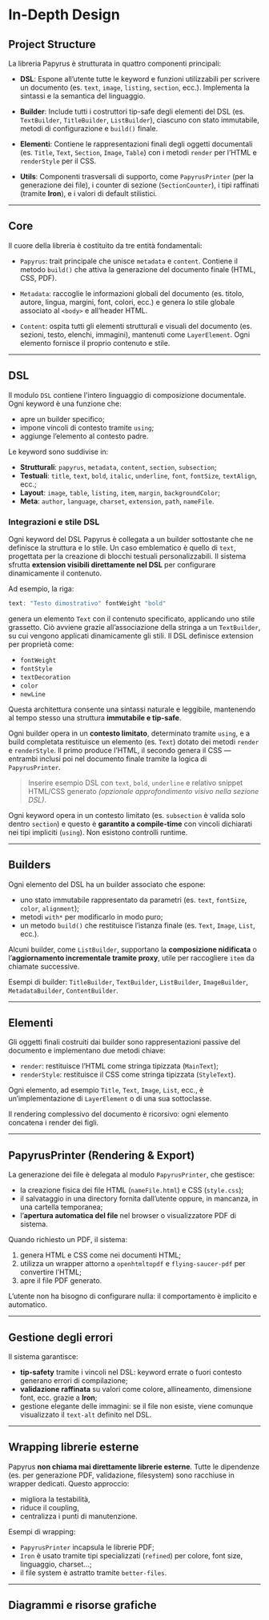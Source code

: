 # In-Depth Design

## Project Structure

La libreria Papyrus è strutturata in quattro componenti principali:

- **DSL**: Espone all’utente tutte le keyword e funzioni utilizzabili per scrivere un documento (es. `text`, `image`, `listing`, `section`, ecc.). Implementa la sintassi e la semantica del linguaggio.

- **Builder**: Include tutti i costruttori tip-safe degli elementi del DSL (es. `TextBuilder`, `TitleBuilder`, `ListBuilder`), ciascuno con stato immutabile, metodi di configurazione e `build()` finale.

- **Elementi**: Contiene le rappresentazioni finali degli oggetti documentali (es. `Title`, `Text`, `Section`, `Image`, `Table`) con i metodi `render` per l’HTML e `renderStyle` per il CSS.

- **Utils**: Componenti trasversali di supporto, come `PapyrusPrinter` (per la generazione dei file), i counter di sezione (`SectionCounter`), i tipi raffinati (tramite **Iron**), e i valori di default stilistici.

> <!-- Inserire UML generale della struttura dei package -->

---

## Core

Il cuore della libreria è costituito da tre entità fondamentali:

- `Papyrus`: trait principale che unisce `metadata` e `content`. Contiene il metodo `build()` che attiva la generazione del documento finale (HTML, CSS, PDF).

- `Metadata`: raccoglie le informazioni globali del documento (es. titolo, autore, lingua, margini, font, colori, ecc.) e genera lo stile globale associato al `<body>` e all’header HTML.

- `Content`: ospita tutti gli elementi strutturali e visuali del documento (es. sezioni, testo, elenchi, immagini), mantenuti come `LayerElement`. Ogni elemento fornisce il proprio contenuto e stile.

> <!-- Inserire UML delle entità core: Papyrus, Metadata, Content -->

---

## DSL

Il modulo `DSL` contiene l'intero linguaggio di composizione documentale. Ogni keyword è una funzione che:

- apre un builder specifico;
- impone vincoli di contesto tramite `using`;
- aggiunge l’elemento al contesto padre.

Le keyword sono suddivise in:

- **Strutturali**: `papyrus`, `metadata`, `content`, `section`, `subsection`;
- **Testuali**: `title`, `text`, `bold`, `italic`, `underline`, `font`, `fontSize`, `textAlign`, ecc.;
- **Layout**: `image`, `table`, `listing`, `item`, `margin`, `backgroundColor`;
- **Meta**: `author`, `language`, `charset`, `extension`, `path`, `nameFile`.

### Integrazioni e stile DSL

Ogni keyword del DSL Papyrus è collegata a un builder sottostante che ne definisce la struttura e lo stile. Un caso emblematico è quello di `text`, progettata per la creazione di blocchi testuali personalizzabili. Il sistema sfrutta **extension visibili direttamente nel DSL** per configurare dinamicamente il contenuto.

Ad esempio, la riga:
```scala
text: "Testo dimostrativo" fontWeight "bold"
```

genera un elemento `Text` con il contenuto specificato, applicando uno stile grassetto. Ciò avviene grazie all’associazione della stringa a un `TextBuilder`, su cui vengono applicati dinamicamente gli stili. Il DSL definisce extension per proprietà come:
- `fontWeight`
- `fontStyle`
- `textDecoration`
- `color`
- `newLine`

Questa architettura consente una sintassi naturale e leggibile, mantenendo al tempo stesso una struttura **immutabile e tip-safe**.

Ogni builder opera in un **contesto limitato**, determinato tramite `using`, e a build completata restituisce un elemento (es. `Text`) dotato dei metodi `render` e `renderStyle`. Il primo produce l’HTML, il secondo genera il CSS — entrambi inclusi poi nel documento finale tramite la logica di `PapyrusPrinter`.

> Inserire esempio DSL con `text`, `bold`, `underline` e relativo snippet HTML/CSS generato *(opzionale approfondimento visivo nella sezione DSL)*.

Ogni keyword opera in un contesto limitato (es. `subsection` è valida solo dentro `section`) e questo è **garantito a compile-time** con vincoli dichiarati nei tipi impliciti (`using`). Non esistono controlli runtime.

> <!-- Inserire schema grammaticale o EBNF del DSL -->



---

## Builders

Ogni elemento del DSL ha un builder associato che espone:

- uno stato immutabile rappresentato da parametri (es. `text`, `fontSize`, `color`, `alignment`);
- metodi `with*` per modificarlo in modo puro;
- un metodo `build()` che restituisce l’istanza finale (es. `Text`, `Image`, `List`, ecc.).

Alcuni builder, come `ListBuilder`, supportano la **composizione nidificata** o l’**aggiornamento incrementale tramite proxy**, utile per raccogliere `item` da chiamate successive.

Esempi di builder: `TitleBuilder`, `TextBuilder`, `ListBuilder`, `ImageBuilder`, `MetadataBuilder`, `ContentBuilder`.

> <!-- Inserire diagramma UML gerarchico dei builder -->

---

## Elementi

Gli oggetti finali costruiti dai builder sono rappresentazioni passive del documento e implementano due metodi chiave:

- `render`: restituisce l’HTML come stringa tipizzata (`MainText`);
- `renderStyle`: restituisce il CSS come stringa tipizzata (`StyleText`).

Ogni elemento, ad esempio `Title`, `Text`, `Image`, `List`, ecc., è un’implementazione di `LayerElement` o di una sua sottoclasse.

Il rendering complessivo del documento è ricorsivo: ogni elemento concatena i render dei figli.

> <!-- Inserire UML dei LayerElement e implementazioni concrete -->

---

## PapyrusPrinter (Rendering & Export)

La generazione dei file è delegata al modulo `PapyrusPrinter`, che gestisce:

- la creazione fisica dei file HTML (`nameFile.html`) e CSS (`style.css`);
- il salvataggio in una directory fornita dall’utente oppure, in mancanza, in una cartella temporanea;
- l’**apertura automatica del file** nel browser o visualizzatore PDF di sistema.

Quando richiesto un PDF, il sistema:

1. genera HTML e CSS come nei documenti HTML;
2. utilizza un wrapper attorno a `openhtmltopdf` e `flying-saucer-pdf` per convertire l’HTML;
3. apre il file PDF generato.

L’utente non ha bisogno di configurare nulla: il comportamento è implicito e automatico.

---

## Gestione degli errori

Il sistema garantisce:

- **tip-safety** tramite i vincoli nel DSL: keyword errate o fuori contesto generano errori di compilazione;
- **validazione raffinata** su valori come colore, allineamento, dimensione font, ecc. grazie a **Iron**;
- gestione elegante delle immagini: se il file non esiste, viene comunque visualizzato il `text-alt` definito nel DSL.

---

## Wrapping librerie esterne

Papyrus **non chiama mai direttamente librerie esterne**. Tutte le dipendenze (es. per generazione PDF, validazione, filesystem) sono racchiuse in wrapper dedicati. Questo approccio:

- migliora la testabilità,
- riduce il coupling,
- centralizza i punti di manutenzione.

Esempi di wrapping:

- `PapyrusPrinter` incapsula le librerie PDF;
- `Iron` è usato tramite tipi specializzati (`refined`) per colore, font size, linguaggio, charset…;
- il file system è astratto tramite `better-files`.

---

## Diagrammi e risorse grafiche

> <!-- Inserire qui diagramma di overview architetturale -->
> <!-- Inserire diagramma dei flussi: DSL → Builder → Element → render → HTML+CSS → export -->
> <!-- Inserire EBNF della sintassi se disponibile -->


